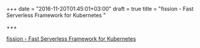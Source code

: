 +++
date = "2016-11-20T01:45:01+03:00"
draft = true
title = "fission - Fast Serverless Framework for Kubernetes "

+++

<p><a href="https://t.co/AEq4zhpnsS">fission - Fast Serverless Framework for Kubernetes </a></p>

